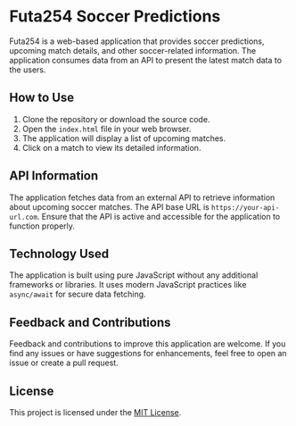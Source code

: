 
# Futa254 Soccer Predictions

Futa254 is a web-based application that provides soccer predictions, upcoming match details, and other soccer-related information. The application consumes data from an API to present the latest match data to the users.

## How to Use

1. Clone the repository or download the source code.
2. Open the `index.html` file in your web browser.
3. The application will display a list of upcoming matches.
4. Click on a match to view its detailed information.

## API Information

The application fetches data from an external API to retrieve information about upcoming soccer matches. The API base URL is `https://your-api-url.com`. Ensure that the API is active and accessible for the application to function properly.

## Technology Used

The application is built using pure JavaScript without any additional frameworks or libraries. It uses modern JavaScript practices like `async/await` for secure data fetching.

## Feedback and Contributions

Feedback and contributions to improve this application are welcome. If you find any issues or have suggestions for enhancements, feel free to open an issue or create a pull request.

## License

This project is licensed under the [MIT License](LICENSE).


